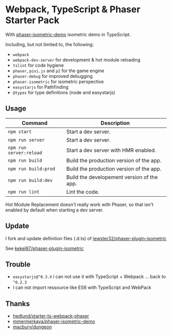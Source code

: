 # Webpack, TypeScript & Phaser Starter Pack

With [phaser-isometric-demo](https://github.com/mmermerkaya/phaser-isometric-demo)
 isometric demo in TypeScript.

Including, but not limited to, the following:

* `webpack`
* `webpack-dev-server` for development & hot module reloading
* `tslint` for code hygiene
* `phaser`, `pixi.js` and `p2` for the game engine
* `phaser-debug` for improved debugging
* `phaser-isometric` for isometric perspective
* `easystarjs` for Pathfinding 
* `@types` for type definitions (node and easystarjs)

## Usage

| Command                  | Description                                 |
|--------------------------|---------------------------------------------|
| `npm start`              | Start a dev server.                         |
| `npm run server`         | Start a dev server.                         |
| `npm run server:reload`  | Start a dev server with HMR enabled.        |
| `npm run build`          | Build the production version of the app.    |
| `npm run build:prod`     | Build the production version of the app.    |
| `npm run build:dev`      | Build the developement version of the app.  |
| `npm run lint`           | Lint the code.                              |

Hot Module Replacement doesn't really work with Phaser, so that isn't enabled by default when
starting a dev server.

## Update
I fork and update definition files (.d.ts) of [lewster32/phaser-plugin-isometric](https://github.com/lewster32/phaser-plugin-isometric)

See 
[kekel87/phaser-plugin-isometric](https://github.com/kekel87/phaser-plugin-isometric)

## Trouble
* `easystarjs@^0.3.X` i can not use it with TypeScript + Webpack ... back to `^0.2.3`
* I can not import ressource like ES6 with TypeScript and WebPack

## Thanks
* [hedlund/starter-ts-webpack-phaser](https://github.com/hedlund/starter-ts-webpack-phaser)
* [mmermerkaya/phaser-isometric-demo](https://github.com/mmermerkaya/phaser-isometric-demo)
* [macbury/dungeon](https://github.com/macbury/dungeon)
